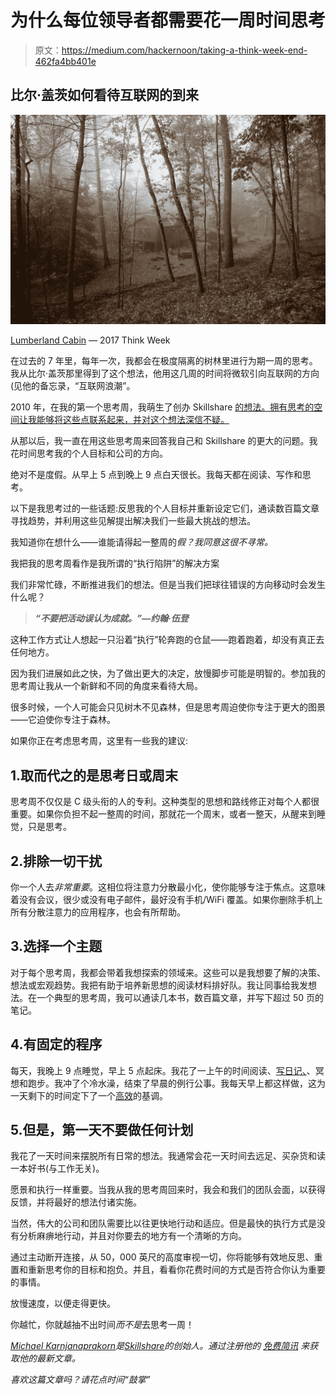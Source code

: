 # 为什么每位领导者都需要花一周时间思考

> 原文：<https://medium.com/hackernoon/taking-a-think-week-end-462fa4bb401e>

## 比尔·盖茨如何看待互联网的到来

![](img/0633c989b50dedc9c12c517599e520e5.png)

[Lumberland Cabin](https://www.airbnb.com/rooms/16018676) — 2017 Think Week

在过去的 7 年里，每年一次，我都会在极度隔离的树林里进行为期一周的思考。我从比尔·盖茨那里得到了这个想法，他用这几周的时间将微软引向互联网的方向(见他的备忘录，“互联网浪潮”。

2010 年，在我的第一个思考周，我萌生了创办 Skillshare [的想法。拥有思考的空间让我能够将这些点联系起来，并对这个想法深信不疑。](https://lifehacker.com/5670380/the-power-of-time-off)

从那以后，我一直在用这些思考周来回答我自己和 Skillshare 的更大的问题。我花时间思考我的个人目标和公司的方向。

绝对不是度假。从早上 5 点到晚上 9 点白天很长。我每天都在阅读、写作和思考。

以下是我思考过的一些话题:反思我的个人目标并重新设定它们，通读数百篇文章寻找趋势，并利用这些见解提出解决我们一些最大挑战的想法。

我知道你在想什么——谁能请得起一整周的*假？我同意这很不寻常。*

我把我的思考周看作是我所谓的“执行陷阱”的解决方案

我们非常忙碌，不断推进我们的想法。但是当我们把球往错误的方向移动时会发生什么呢？

> ***“不要把活动误认为成就。”—约翰·伍登***

这种工作方式让人想起一只沿着“执行”轮奔跑的仓鼠——跑着跑着，却没有真正去任何地方。

因为我们进展如此之快，为了做出更大的决定，放慢脚步可能是明智的。参加我的思考周让我从一个新鲜和不同的角度来看待大局。

很多时候，一个人可能会只见树木不见森林，但是思考周迫使你专注于更大的图景——它迫使你专注于森林。

如果你正在考虑思考周，这里有一些我的建议:

## 1.取而代之的是思考日或周末

思考周不仅仅是 C 级头衔的人的专利。这种类型的思想和路线修正对每个人都很重要。如果你负担不起一整周的时间，那就花一个周末，或者一整天，从醒来到睡觉，只是思考。

## 2.排除一切干扰

你一个人去*非常重要*。这相位将注意力分散最小化，使你能够专注于焦点。这意味着没有会议，很少或没有电子邮件，最好没有手机/WiFi 覆盖。如果你删除手机上所有分散注意力的应用程序，也会有所帮助。

## 3.选择一个主题

对于每个思考周，我都会带着我想探索的领域来。这些可以是我想要了解的决策、想法或宏观趋势。我把有助于培养新思想的阅读材料排好队。我让同事给我发想法。在一个典型的思考周，我可以通读几本书，数百篇文章，并写下超过 50 页的笔记。

## 4.有固定的程序

每天，我晚上 9 点睡觉，早上 5 点起床。我花了一上午的时间阅读、[写日记、](https://hackernoon.com/tagged/journaling)、冥想和跑步。我冲了个冷水澡，结束了早晨的例行公事。我每天早上都这样做，这为一天剩下的时间定下了一个[高效](https://hackernoon.com/tagged/productive)的基调。

## 5.但是，第一天不要做任何计划

我花了一天时间来摆脱所有日常的想法。我通常会花一天时间去远足、买杂货和读一本好书(与工作无关)。

愿景和执行一样重要。当我从我的思考周回来时，我会和我们的团队会面，以获得反馈，并将最好的想法付诸实施。

当然，伟大的公司和团队需要比以往更快地行动和适应。但是最快的执行方式是没有分析麻痹地行动，并且对你要去的地方有一个清晰的方向。

通过主动断开连接，从 50，000 英尺的高度审视一切，你将能够有效地反思、重置和重新思考你的目标和抱负。并且，看看你花费时间的方式是否符合你认为重要的事情。

放慢速度，以便走得更快。

你越忙，你就越抽不出时间*而不是*去思考一周！

[*Michael Karnjanaprakorn*](http://mikekarnj.com)*是*[*Skillshare*](http://www.skillshare.com)*的创始人。通过注册他的* [*免费简讯*](http://newsletter.mikekarnj.com/) *来获取他的最新文章。*

*喜欢这篇文章吗？请花点时间“鼓掌”*